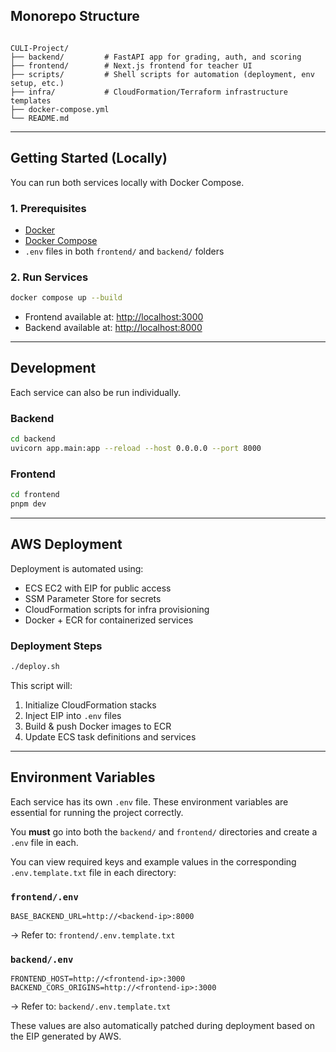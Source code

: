 ## Monorepo Structure

```

CULI-Project/
├── backend/         # FastAPI app for grading, auth, and scoring
├── frontend/        # Next.js frontend for teacher UI
├── scripts/         # Shell scripts for automation (deployment, env setup, etc.)
├── infra/           # CloudFormation/Terraform infrastructure templates
├── docker-compose.yml
└── README.md

````

---

## Getting Started (Locally)

You can run both services locally with Docker Compose.

### 1. Prerequisites

- [Docker](https://www.docker.com/)
- [Docker Compose](https://docs.docker.com/compose/)
- `.env` files in both `frontend/` and `backend/` folders

### 2. Run Services

```bash
docker compose up --build
````

* Frontend available at: [http://localhost:3000](http://localhost:3000)
* Backend available at: [http://localhost:8000](http://localhost:8000)

---

## Development

Each service can also be run individually.

### Backend

```bash
cd backend
uvicorn app.main:app --reload --host 0.0.0.0 --port 8000
```

### Frontend

```bash
cd frontend
pnpm dev
```

---

## AWS Deployment

Deployment is automated using:

* ECS EC2 with EIP for public access
* SSM Parameter Store for secrets
* CloudFormation scripts for infra provisioning
* Docker + ECR for containerized services

### Deployment Steps

```bash
./deploy.sh
```

This script will:

1. Initialize CloudFormation stacks
2. Inject EIP into `.env` files
3. Build & push Docker images to ECR
4. Update ECS task definitions and services

---

## Environment Variables
Each service has its own `.env` file. These environment variables are essential for running the project correctly.

You **must** go into both the `backend/` and `frontend/` directories and create a `.env` file in each.

You can view required keys and example values in the corresponding `.env.template.txt` file in each directory:

### `frontend/.env`

```env
BASE_BACKEND_URL=http://<backend-ip>:8000
```

→ Refer to: `frontend/.env.template.txt`

### `backend/.env`

```env
FRONTEND_HOST=http://<frontend-ip>:3000
BACKEND_CORS_ORIGINS=http://<frontend-ip>:3000
```

→ Refer to: `backend/.env.template.txt`

These values are also automatically patched during deployment based on the EIP generated by AWS.
